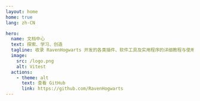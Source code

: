 ```yaml
---
layout: home
home: true
lang: zh-CN

hero:
  name: 文档中心
  text: 探索、学习、创造
  tagline: 收录 RavenHogwarts 开发的各类插件、软件工具及实用程序的详细教程与使用指南
  image:
    src: /logo.png
    alt: Vitest
  actions:
    - theme: alt
      text: 查看 GitHub
      link: https://github.com/RavenHogwarts
---
```

<script setup lang="ts">
  import Home from "../.vitepress/theme/components/Home.vue"

  const categories = [
    {
      icon: 'Puzzle',
      title: 'Obsidian 插件',
      items: [
        {
          icon: 'Gavel',
          title: 'RavenHogwarts Toolkit(OTK)',
          description: '多功能工具包，提升工作效率',
          link: '/obsidian-ravenhogwarts-toolkit/'
        },
        {
          icon: 'CodeXml',
          title: 'Ace Code Editor',
          description: '使用 Ace 编辑器直接编辑代码文件',
          link: '/obsidian-ace-code-editor/'
        },
        {
          icon: 'Telescope',
          title: 'Yearly Glance',
          description: '年度事件概览，支持自定义管理',
          link: '/obsidian-yearly-glance/'
        },
        {
          icon: 'Image',
          title: 'Custom Icons',
          description: '为工作区与文档提供图标自定义',
          link: '/obsidian-custom-icons/'
        },
      ]
    }
  ]
</script>

<HomeUnderline />

<Home :categories="categories" />